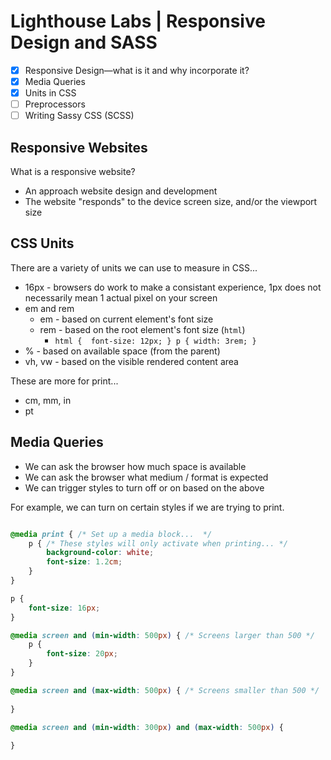 # Lighthouse Labs | Responsive Design and SASS

* [X] Responsive Design—what is it and why incorporate it?
* [X] Media Queries
* [X] Units in CSS
* [ ] Preprocessors
* [ ] Writing Sassy CSS (SCSS)

## Responsive Websites

What is a responsive website?

* An approach website design and development
* The website "responds" to the device screen size, and/or the viewport size

## CSS Units

There are a variety of units we can use to measure in CSS...

* 16px - browsers do work to make a consistant experience, 1px does not necessarily mean 1 actual pixel on your screen
* em and rem
    * em - based on current element's font size
    * rem - based on the root element's font size (`html`)
        * `html {  font-size: 12px; } p { width: 3rem; }`
* % - based on available space (from the parent)
* vh, vw - based on the visible rendered content area

These are more for print...

* cm, mm, in
* pt

## Media Queries

* We can ask the browser how much space is available
* We can ask the browser what medium / format is expected
* We can trigger styles to turn off or on based on the above

For example, we can turn on certain styles if we are trying to print.

```css

@media print { /* Set up a media block...  */
    p { /* These styles will only activate when printing... */
        background-color: white;
        font-size: 1.2cm;
    }
}

p {
    font-size: 16px;
}

@media screen and (min-width: 500px) { /* Screens larger than 500 */
    p {
        font-size: 20px;
    }
}

@media screen and (max-width: 500px) { /* Screens smaller than 500 */
    
}

@media screen and (min-width: 300px) and (max-width: 500px) {
    
}

```
